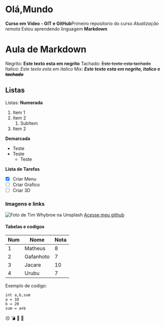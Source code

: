 # Olá,Mundo
 **Curso em Video - GIT e GitHub**Primeiro repositorio do curso
*Atualização remota*
Estou aprendendo linguagem **Markdown**
# Aula de Markdown

Negrito: **Este texto esta em negrito**
Tachado: ~~Este texto esta tachado~~
Italico: *Este texto esta em italico*
Mix: _**Este texto esta em negrito, italico e ~~tachado~~**_
## Listas
Listas: 
**Numerada**
1. Item 1
2. Item 2
   1. SubItem
2. Item 2

**Demarcada**
* Teste
* Teste
   *   Teste

**Lista de Tarefas**
- [x] Criar Menu
- [ ] Criar Grafico
- [ ] Criar 3D

### Imagens e links
![Foto de <a href="https://unsplash.com/pt-br/@timwhybrow?utm_content=creditCopyText&utm_medium=referral&utm_source=unsplash">Tim Whybroe</a> na <a href="https://unsplash.com/pt-br/fotografias/casa-de-concreto-branco-ao-lado-do-farol-2ojuueC2QVU?utm_content=creditCopyText&utm_medium=referral&utm_source=unsplash">Unsplash</a>
  ](https://images.unsplash.com/photo-1543804082-5e00fcfc1e66?q=80&w=1449&auto=format&fit=crop&ixlib=rb-4.0.3&ixid=M3wxMjA3fDB8MHxwaG90by1wYWdlfHx8fGVufDB8fHx8fA%3D%3D)
  [Acesse meu github](https://github.com/MatheusAntonelli)
  
#### Tabelas e codigos

Num | Nome | Nota
--- | --- | ----
1 | Matheus | 8
2 | Gafanhoto |7
3 | Jacare | 10
4 | Urubu | 7

Exemplo de codigo:
```
int a,b,sum
a = 10
b = 20
sum = a+b
```
:persevere:
:bomb:
:100:
🌋

